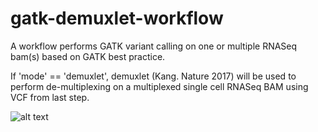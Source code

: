 # gatk-demuxlet-workflow
A workflow performs GATK variant calling on one or multiple RNASeq bam(s) based on GATK best practice. 

If 'mode' == 'demuxlet', demuxlet (Kang. Nature 2017) will be used to perform de-multiplexing on a multiplexed single cell RNASeq BAM using VCF from last step.

![alt text](https://github.com/yh154/workflow-1/blob/master/workflow_dag.png)
